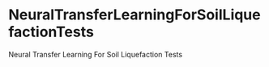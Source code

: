 # NeuralTransferLearningForSoilLiquefactionTests
Neural Transfer Learning For Soil Liquefaction Tests

